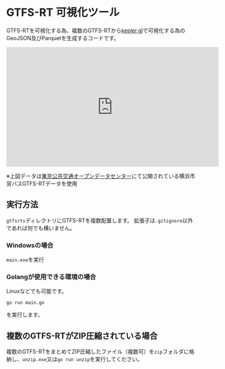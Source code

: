 # GTFS-RT 可視化ツール

GTFS-RTを可視化する為、複数のGTFS-RTから[kepler.gl](https://kepler.gl/demo)で可視化する為のGeoJSON及びParquetを生成するコードです。

<iframe width="560" height="315" src="https://www.youtube.com/embed/LccELuPGdV8" title="YouTube video player" frameborder="0" allow="accelerometer; autoplay; clipboard-write; encrypted-media; gyroscope; picture-in-picture" allowfullscreen></iframe>

※上図データは[東京公共交通オープンデータセンター](https://www.odpt.org/)にて公開されている横浜市営バスGTFS-RTデータを使用

## 実行方法

``gtfsrts``ディレクトリにGTFS-RTを複数配置します。
拡張子は``.gitignore``以外であれば何でも構いません。

### Windowsの場合
``main.exe``を実行

### Golangが使用できる環境の場合
Linuxなどでも可能です。

```
go run main.go
```

を実行します。

## 複数のGTFS-RTがZIP圧縮されている場合

複数のGTFS-RTをまとめてZIP圧縮したファイル（複数可）を``zip``フォルダに格納し、``unzip.exe``又は``go run unzip``を実行してください。


